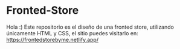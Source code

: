 # Fronted-Store
Hola :) Este repositorio es el diseño de una fronted store, utilizando únicamente HTML y CSS, el sitio puedes visitarlo en:
https://frontedstorebyme.netlify.app/
